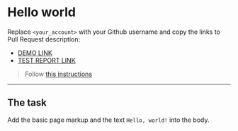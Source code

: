 # Hello world
Replace `<your_account>` with your Github username and copy the links to Pull Request description:
- [DEMO LINK](https://<AnyaLyaLya>.github.io/layout_hello-world/report/html_report/)
- [TEST REPORT LINK](https://<AnyaLyaLya>.github.io/layout_hello-world/)

> Follow [this instructions](https://mate-academy.github.io/layout_task-guideline/#how-to-solve-the-layout-tasks-on-github)
___

## The task
Add the basic page markup and the text `Hello, world!` into the body.
